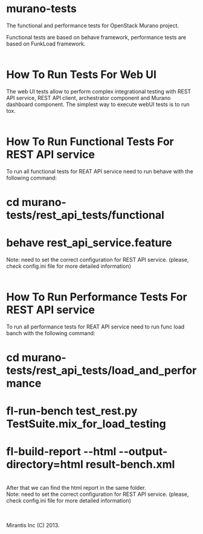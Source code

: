 murano-tests
============

 The functional and performance tests for OpenStack Murano project.

 Functional tests are based on behave framework, performance tests are based on FunkLoad framework.
<br><br>

How To Run Tests For Web UI
============

 The web UI tests allow to perform complex integrational testing with REST API service, REST API client, archestrator component and Murano dashboard component.
 The simplest way to execute webUI tests is to run tox.
<br><br>

How To Run Functional Tests For REST API service
============
 To run all functional tests for REAT API service need to run behave with the following command:

   # cd murano-tests/rest_api_tests/functional <br>
   # behave rest_api_service.feature <br>

 Note: need to set the correct configuration for REST API service. (please, check config.ini file for more detailed information)
<br><br>

How To Run Performance Tests For REST API service
============
 To run all performance tests for REAT API service need to run func load banch with the following command:

   # cd murano-tests/rest_api_tests/load_and_performance <br>
   # fl-run-bench test_rest.py TestSuite.mix_for_load_testing <br>
   # fl-build-report --html --output-directory=html result-bench.xml <br>
<br>
 After that we can find the html report in the same folder.
<br>
 Note: need to set the correct configuration for REST API service. (please, check config.ini file for more detailed information)
<br><br><br>



 Mirantis Inc (C) 2013.
